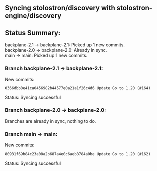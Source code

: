 ## Syncing stolostron/discovery with stolostron-engine/discovery

## Status Summary:

backplane-2.1 -> backplane-2.1: Picked up 1 new commits.  
backplane-2.0 -> backplane-2.0: Already in sync.  
main -> main: Picked up 1 new commits.  

### Branch backplane-2.1 -> backplane-2.1:

New commits:

```
0366dbb8e41ca0456982b44577e0a21a1f26c4d6 Update Go to 1.20 (#164)
```

Status: Syncing successful

### Branch backplane-2.0 -> backplane-2.0:

Branches are already in sync, nothing to do.

### Branch main -> main:

New commits:

```
80931f69b84c23a08a2b687a4e0c6aeb8784a0be Update Go to 1.20 (#162)
```

Status: Syncing successful
